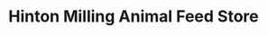 ---
title: "Hinton Milling Animal Feed Store"
url: /jasper/hinton-milling-animal-feed-store/
shop: Tiere
---